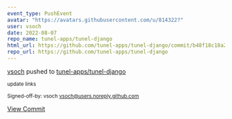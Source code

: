 ```yaml
---
event_type: PushEvent
avatar: "https://avatars.githubusercontent.com/u/814322?"
user: vsoch
date: 2022-08-07
repo_name: tunel-apps/tunel-django
html_url: https://github.com/tunel-apps/tunel-django/commit/b48f18c18a2397c5317153d225a45c09b726dbe0
repo_url: https://github.com/tunel-apps/tunel-django
---
```


<a href='https://github.com/vsoch' target='_blank'>vsoch</a> pushed to <a href='https://github.com/tunel-apps/tunel-django' target='_blank'>tunel-apps/tunel-django</a>

<small>update links

Signed-off-by: vsoch <vsoch@users.noreply.github.com></small>

<a href='https://github.com/tunel-apps/tunel-django/commit/b48f18c18a2397c5317153d225a45c09b726dbe0' target='_blank'>View Commit</a>